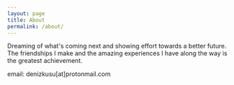 ```yaml
---
layout: page
title: About
permalink: /about/
---
```


Dreaming of what's coming next and showing effort towards a better future. The friendships I make and the amazing experiences I have along the way is the greatest achievement.

email: denizkusu[at]protonmail.com
